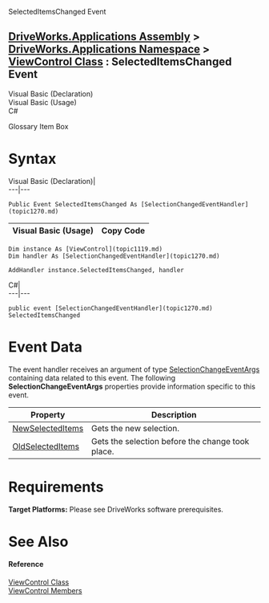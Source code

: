 SelectedItemsChanged Event   
  
[DriveWorks.Applications Assembly](topic13.md) > [DriveWorks.Applications Namespace](topic16.md) > [ViewControl Class](topic1119.md) : SelectedItemsChanged Event  
---  
  
Visual Basic (Declaration)    
Visual Basic (Usage)    
C# 

Glossary Item Box

# Syntax

Visual Basic (Declaration)|   
---|---  
      
    
    Public Event SelectedItemsChanged As [SelectionChangedEventHandler](topic1270.md)  
  
Visual Basic (Usage)| Copy Code  
---|---  
      
    
    Dim instance As [ViewControl](topic1119.md)
    Dim handler As [SelectionChangedEventHandler](topic1270.md)
     
    AddHandler instance.SelectedItemsChanged, handler  
  
C#|   
---|---  
      
    
    public event [SelectionChangedEventHandler](topic1270.md) SelectedItemsChanged  
  
# Event Data

The event handler receives an argument of type [SelectionChangeEventArgs](topic926.md) containing data related to this event. The following **SelectionChangeEventArgs** properties provide information specific to this event.

Property| Description  
---|---  
[NewSelectedItems](topic933.md)| Gets the new selection.   
[OldSelectedItems](topic934.md)| Gets the selection before the change took place.   
  
# Requirements

**Target Platforms:** Please see DriveWorks software prerequisites.

# See Also

#### Reference

[ViewControl Class](topic1119.md)   
[ViewControl Members](topic1120.md)


